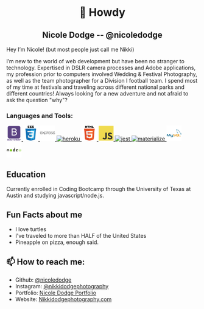 <h1 align="center"> 👋 Howdy </h1>

<h2 align="center"> Nicole Dodge -- @nicoledodge </h2> 
Hey I’m Nicole! (but most people just call me Nikki) 
  
I’m new to the world of web development but have been no stranger to technology. Expertised in DSLR camera processes and Adobe applications, my profession prior to computers involved Wedding & Festival Photography, as well as the team photographer for a Division I football team. I spend most of my time at festivals and traveling across different national parks and different countries! Always looking for a new adventure and not afraid to ask the question "why"?

<h3 align="left">Languages and Tools:</h3>
<a href="https://getbootstrap.com" target="_blank"> <img src="https://raw.githubusercontent.com/devicons/devicon/master/icons/bootstrap/bootstrap-plain-wordmark.svg" alt="bootstrap" width="40" height="40"/> </a> <a href="https://www.w3schools.com/css/" target="_blank"> <img src="https://raw.githubusercontent.com/devicons/devicon/master/icons/css3/css3-original-wordmark.svg" alt="css3" width="40" height="40"/> </a> <a href="https://expressjs.com" target="_blank"> <img src="https://raw.githubusercontent.com/devicons/devicon/master/icons/express/express-original-wordmark.svg" alt="express" width="40" height="40"/> </a> <a href="https://heroku.com" target="_blank"> <img src="https://www.vectorlogo.zone/logos/heroku/heroku-icon.svg" alt="heroku" width="40" height="40"/> </a> <a href="https://www.w3.org/html/" target="_blank"> <img src="https://raw.githubusercontent.com/devicons/devicon/master/icons/html5/html5-original-wordmark.svg" alt="html5" width="40" height="40"/> </a> <a href="https://developer.mozilla.org/en-US/docs/Web/JavaScript" target="_blank"> <img src="https://raw.githubusercontent.com/devicons/devicon/master/icons/javascript/javascript-original.svg" alt="javascript" width="40" height="40"/> </a> <a href="https://jestjs.io" target="_blank"> <img src="https://www.vectorlogo.zone/logos/jestjsio/jestjsio-icon.svg" alt="jest" width="40" height="40"/> </a> <a href="https://materializecss.com/" target="_blank"> <img src="https://raw.githubusercontent.com/prplx/svg-logos/5585531d45d294869c4eaab4d7cf2e9c167710a9/svg/materialize.svg" alt="materialize" width="40" height="40"/> </a> <a href="https://www.mysql.com/" target="_blank"> <img src="https://raw.githubusercontent.com/devicons/devicon/master/icons/mysql/mysql-original-wordmark.svg" alt="mysql" width="40" height="40"/> </a> <a href="https://nodejs.org" target="_blank"> <img src="https://raw.githubusercontent.com/devicons/devicon/master/icons/nodejs/nodejs-original-wordmark.svg" alt="nodejs" width="40" height="40"/> </a> </p>
  
## Education 
Currently enrolled in Coding Bootcamp through the University of Texas at Austin and studying javascript/node.js. 


## Fun Facts about me 
* I love turtles
* I've traveled to more than HALF of the United States
* Pineapple on pizza, enough said.

## 📫 How to reach me: 
* Github: [@nicoledodge](https://github.com/nicoledodge)  
* Instagram: [@nikkidodgephotography](https://www.instagram.com/nikkidodgephotography/)
* Portfolio: [Nicole Dodge Portfolio](https://nicoledodge.github.io/Portfolio-Page/)
* Website: [Nikkidodgephotography.com](https://nikkidodgephotography.com/)

<!---
nicoledodge/nicoledodge is a ✨ special ✨ repository because its `README.md` (this file) appears on your GitHub profile.
You can click the Preview link to take a look at your changes.
--->
